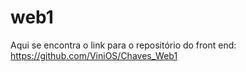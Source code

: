 # web1

Aqui se encontra o link para o repositório do front end: https://github.com/ViniOS/Chaves_Web1
